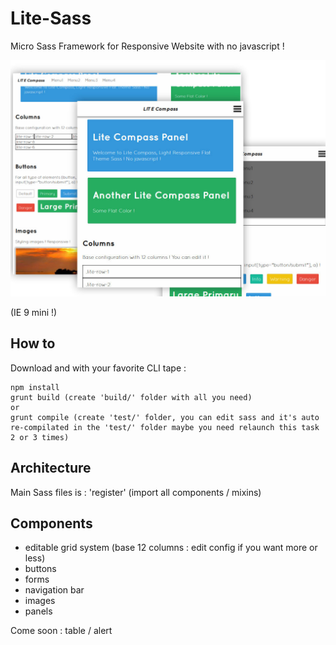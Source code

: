 Lite-Sass
===

Micro Sass Framework for Responsive Website with no javascript !

![Lite-Sass](https://github.com/aZerato/Lite-Sass/blob/master/sample.jpg?raw=true)

(IE 9 mini !)

How to
---

Download and with your favorite CLI tape :
```
npm install
grunt build (create 'build/' folder with all you need)
or
grunt compile (create 'test/' folder, you can edit sass and it's auto re-compilated in the 'test/' folder maybe you need relaunch this task 2 or 3 times)
```
Architecture
---

Main Sass files is : 'register' (import all components / mixins)

Components
---

- editable grid system (base 12 columns : edit config if you want more or less)
- buttons
- forms
- navigation bar
- images
- panels

Come soon : table / alert

